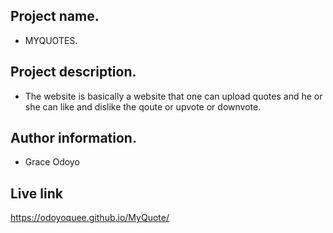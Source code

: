 ## Project name.
- MYQUOTES.
## Project description.
- The website is basically a website that one can upload quotes and he or she can like and dislike the qoute or upvote or downvote.
## Author information.
 - Grace Odoyo

## Live link
https://odoyoquee.github.io/MyQuote/